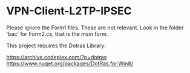 # VPN-Client-L2TP-IPSEC

Please ignore the Form1 files. These are not relevant. Look in the folder 'bac' for Form2.cs, that is the main form.

This project requires the Dotras Library:

https://archive.codeplex.com/?p=dotras
https://www.nuget.org/packages/DotRas.for.Win8/
